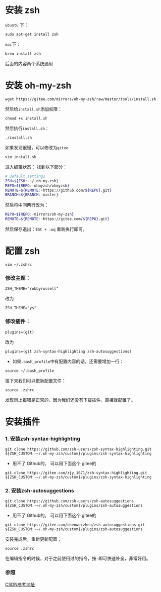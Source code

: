# 安装 zsh
`ubuntu` 下：
```shell
sudo apt-get install zsh
```

`mac`下：
```shell
brew install zsh
```
后面的内容两个系统通用

# 安装 oh-my-zsh
```shell
wget https://gitee.com/mirrors/oh-my-zsh/raw/master/tools/install.sh
```
然后给`install.sh`添加权限：
```shell
chmod +x install.sh
```

然后执行`install.sh`：
```shell
./install.sh
```
如果发现很慢，可以修改为`gitee`
```shell
vim install.sh
```
进入编辑状态：
找到以下部分：
```sh
# Default settings
ZSH=${ZSH:-~/.oh-my-zsh}
REPO=${REPO:-ohmyzsh/ohmyzsh}
REMOTE=${REMOTE:-https://github.com/${REPO}.git}
BRANCH=${BRANCH:-master}
```
然后将中间两行改为：
```sh
REPO=${REPO:-mirrors/oh-my-zsh}
REMOTE=${REMOTE:-https://gitee.com/${REPO}.git}
```
然后保存退出：`ESC + :wq`
重新执行即可。

# 配置 zsh
```shell
vim ~/.zshrc
```
### 修改主题：
```shell
ZSH_THEME="robbyrussell"
```
改为
```shell
ZSH_THEME="ys"
```
### 修改插件：
```
plugins=(git)
```
改为
```
plugins=(git zsh-syntax-highlighting zsh-autosuggestions)
```
- 如果`.bash_profile`中有配置内容的话，还需要增加一行：
```shell
source ~/.bash_profile
```

接下来我们可以更新配置文件：
```shell
source .zshrc
```
发现同上报错是正常的，因为我们还没有下载插件，直接就配置了。

# 安装插件
### 1. 安装zsh-syntax-highlighting
```shell
git clone https://github.com/zsh-users/zsh-syntax-highlighting.git ${ZSH_CUSTOM:-~/.oh-my-zsh/custom}/plugins/zsh-syntax-highlighting
```
- 用不了 Github的， 可以用下面这个 gitee的
```shell
git clone https://gitee.com/zjy_1671/zsh-syntax-highlighting.git ${ZSH_CUSTOM:-~/.oh-my-zsh/custom}/plugins/zsh-syntax-highlighting
```
### 2. 安装zsh-autosuggestions
```shell
git clone https://github.com/zsh-users/zsh-autosuggestions ${ZSH_CUSTOM:-~/.oh-my-zsh/custom}/plugins/zsh-autosuggestions
```
- 用不了 Github的， 可以用下面这个 gitee的
```shell
git clone https://gitee.com/chenweizhen/zsh-autosuggestions.git ${ZSH_CUSTOM:-~/.oh-my-zsh/custom}/plugins/zsh-autosuggestions
```

安装完成后，重新更新配置：
```shell
source .zshrc
```
在编辑指令的时候，对于之前使用过的指令，按`→`即可快速补全，非常好用。


### 参照
[CSDN参考地址](https://blog.csdn.net/qwe641259875/article/details/107201760)
